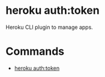 heroku auth:token
=================

Heroku CLI plugin to manage apps.
# Commands

* [heroku auth:token](#authtoken)
